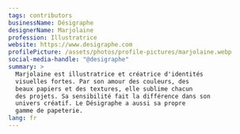 ```yaml
---
tags: contributors
businessName: Désigraphe
designerName: Marjolaine
profession: Illustratrice
website: https://www.desigraphe.com
profilePicture: /assets/photos/profile-pictures/marjolaine.webp
social-media-handle: "@desigraphe"
summary: >
  Marjolaine est illustratrice et créatrice d'identités
  visuelles fortes. Par son amour des couleurs, des
  beaux papiers et des textures, elle sublime chacun
  des projets. Sa sensibilité fait la différence dans son
  univers créatif. Le Désigraphe a aussi sa propre
  gamme de papeterie.
lang: fr
---
```

